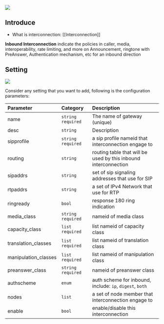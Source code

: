<img src="https://img.shields.io/badge/STATUS-DONE-blue?style=flat-square">

## Introduce
* What is interconnection: [[Interconnection]]

**Inbound Interconnection** indicate the policies in caller, media, interoperability, rate limiting, and more on Announcement, ringtone with PreAnswer, Authentication mechanism, etc for an inbound direction

## Setting
<img src="https://img.shields.io/badge/API-/libreapi/interconnection/inbound-BLUE?style=for-the-badge&logo=Safari">

Consider any setting that you want to add, following is the configuration parameters:

Parameter    | Category           | Description                     
:---         |:---                |:---                             
name         |`string` `required` | The name of gateway (unique)    
desc         |`string` | Description 
sipprofile |`string` `required`|a sip profile nameid that interconnection engage to
routing|`string`|routing table that will be used by this inbound interconnection
sipaddrs|`string`|set of sip signaling addresses that use for SIP
rtpaddrs|`string` |a set of IPv4 Network that use for RTP
ringready|`bool`|response 180 ring indication
media_class|`string` `required`|nameid of media class
capacity_class|`list` `required`|list nameid of capacity class
translation_classes|`list` `required`|list nameid of translation class
manipulation_classes|`list` `required`|list nameid of manipulation class
preanswer_class|`string` `required`| nameid of preanswer class
authscheme|`enum`|auth scheme for inbound, include: `ip`, `digest`, `both`
nodes|`list`|a set of node member that interconnection engage to
enable|`bool`|enable/disable this interconnection


